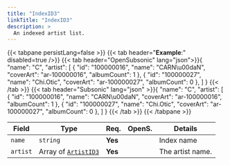 ```yaml
---
title: "IndexID3"
linkTitle: "IndexID3"
description: >
  An indexed artist list.
---
```


{{< tabpane persistLang=false >}}
{{< tab header="**Example**:" disabled=true />}}
{{< tab header="OpenSubsonic" lang="json">}}{
  "name": "C",
  "artist": [
      {
          "id": "100000016",
          "name": "CARN\u00daN",
          "coverArt": "ar-100000016",
          "albumCount": 1
      },
      {
          "id": "100000027",
          "name": "Chi.Otic",
          "coverArt": "ar-100000027",
          "albumCount": 0
      },
  ]
}
{{< /tab >}}
{{< tab header="Subsonic" lang="json" >}}{
"name": "C",
"artist": [
    {
        "id": "100000016",
        "name": "CARN\u00daN",
        "coverArt": "ar-100000016",
        "albumCount": 1
    },
    {
        "id": "100000027",
        "name": "Chi.Otic",
        "coverArt": "ar-100000027",
        "albumCount": 0
    },
]
}
{{< /tab >}}
{{< /tabpane >}}

| Field |  Type | Req. | OpenS. | Details |
| --- | --- | --- | --- | --- |
| `name` | `string` | **Yes** |     | Index name |
| `artist` | Array of [`ArtistID3`](../artistid3) | **Yes** |     | The artist name. |
